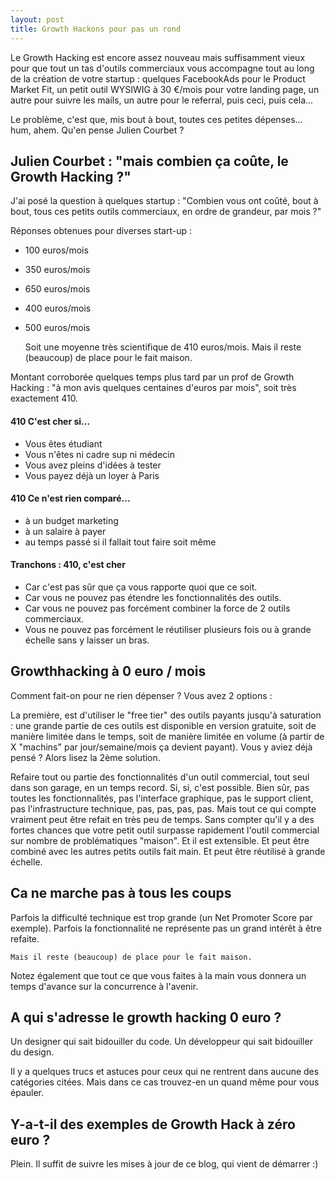 ```yaml
---
layout: post
title: Growth Hackons pour pas un rond
---
```



Le Growth Hacking est encore assez nouveau mais suffisamment vieux pour que tout un tas d'outils commerciaux vous accompagne tout au long de la création de votre startup : quelques  FacebookAds pour le Product Market Fit, un petit outil WYSIWIG à 30 €/mois pour votre landing page, un autre pour suivre les mails, un autre pour le referral, puis ceci, puis cela...

Le problème, c'est que, mis bout à bout, toutes ces petites dépenses… hum, ahem. Qu'en pense Julien Courbet ?

## Julien Courbet : "mais combien ça coûte, le Growth Hacking ?"

J'ai posé la question à quelques startup  : "Combien vous ont coûté, bout à bout, tous ces petits outils commerciaux, en ordre de grandeur, par mois  ?"

Réponses obtenues pour diverses start-up :

* 100 euros/mois
* 350 euros/mois
* 650 euros/mois
* 400 euros/mois
* 500 euros/mois

    Soit une moyenne très scientifique de 410 euros/mois.
    Mais il reste (beaucoup) de place pour le fait maison.

Montant corroborée quelques temps plus tard par un prof de Growth Hacking : "à mon avis quelques centaines d'euros par mois", soit très exactement 410.

#### 410 C'est cher si...

* Vous êtes étudiant
* Vous n'êtes ni cadre sup ni médecin
* Vous avez pleins d'idées à tester
* Vous payez déjà un loyer à Paris

#### 410 Ce n'est rien comparé...

* à un budget marketing
* à un salaire à payer
* au temps passé si il fallait tout faire soit même

#### Tranchons : 410, c'est cher

* Car c'est pas sûr que ça vous rapporte quoi que ce soit.
* Car vous ne pouvez pas étendre les fonctionnalités des outils.
* Car vous ne pouvez pas forcément combiner la force de 2 outils commerciaux.
* Vous ne pouvez pas forcément le réutiliser plusieurs fois ou à grande échelle sans y laisser un bras.

## Growthhacking à 0 euro / mois

Comment fait-on pour ne rien dépenser ? Vous avez 2 options :

La première, est d'utiliser le "free tier" des outils payants jusqu'à saturation : une grande partie de ces outils est disponible en version gratuite, soit de manière limitée dans le temps, soit de manière limitée en volume (à partir de X "machins" par jour/semaine/mois ça devient payant). Vous y aviez déjà pensé ? Alors lisez la 2ème solution.

Refaire tout ou partie des fonctionnalités d'un outil commercial, tout seul dans son garage, en un temps record. Si, si, c'est possible. Bien sûr, pas toutes les fonctionnalités, pas l'interface graphique, pas le support client, pas l'infrastructure technique, pas, pas, pas, pas. Mais tout ce qui compte vraiment peut être refait en très peu de temps. Sans compter qu'il y a des fortes chances que votre petit outil surpasse rapidement l'outil commercial sur nombre de problématiques "maison".  Et il est extensible. Et peut être combiné avec les autres petits outils fait main. Et peut être réutilisé à grande échelle.

## Ca ne marche pas à tous les coups

Parfois la difficulté technique est trop grande (un Net Promoter Score par exemple). Parfois la fonctionnalité ne représente pas un grand intérêt à être refaite.

    Mais il reste (beaucoup) de place pour le fait maison.

Notez également que tout ce que vous faites à la main vous donnera un temps d'avance sur la concurrence à l'avenir.

## A qui s'adresse le growth hacking 0 euro ?

   Un designer qui sait bidouiller du code.
   Un développeur qui sait bidouiller du design.

   Il y a quelques trucs et astuces pour ceux qui ne rentrent dans aucune des catégories citées. Mais dans ce cas trouvez-en un quand même pour vous épauler.

## Y-a-t-il des exemples de Growth Hack à zéro euro ?

   Plein. Il suffit de suivre les mises à jour de ce blog, qui vient de démarrer :)

